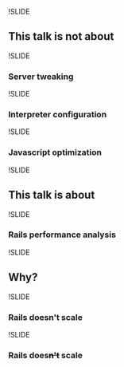 !SLIDE

## This talk is <span class="highlight">not</span> about

!SLIDE

### Server tweaking

!SLIDE

### Interpreter configuration

!SLIDE

### Javascript optimization

!SLIDE

## This talk is about

!SLIDE

### Rails performance analysis

!SLIDE

## Why?

!SLIDE

### Rails doesn't scale

!SLIDE

### Rails does<span style="text-decoration: line-through; color: #000;">n't</span> scale

